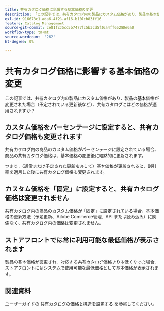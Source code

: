 ```yaml
---
title: 共有カタログ価格に影響する基本価格の変更
description: 「この記事では、共有カタログ内の製品にカスタム価格があり、製品の基本価格が変更された場合（予定されている更新後など）、共有カタログにはどの価格が適用されますか？」という質問に対する回答を得ることができます。
exl-id: 916678c1-ada6-4f23-af16-b107cb83ff16
feature: Catalog Management
source-git-commit: ce81fc35cc5b7477fc5b3cd5f36a4ff65280e6a0
workflow-type: tm+mt
source-wordcount: '262'
ht-degree: 0%

---
```


# 共有カタログ価格に影響する基本価格の変更

この記事では、共有カタログ内の製品にカスタム価格があり、製品の基本価格が変更された場合（予定されている更新後など）、共有カタログにはどの価格が適用されますか？

## カスタム価格をパーセンテージに設定すると、共有カタログ価格も変更されます

共有カタログ内の商品のカスタム価格がパーセンテージに設定されている場合、商品の共有カタログ価格は、基本価格の変更後に暗黙的に更新されます。

つまり、（通常または予定された更新を介して）基本価格が更新されると、割引率を適用した後に共有カタログ価格も変更されます。

## カスタム価格を「固定」に設定すると、共有カタログ価格は変更されません

共有カタログ内の商品のカスタム価格が「固定」に設定されている場合、基本価格の更新方法（予定更新、Adobe Commerce管理、API または読み込み）に関係なく、共有カタログ内の価格は変更されません。

## ストアフロントでは常に利用可能な最低価格が表示されます

製品の基本価格が変更され、対応する共有カタログ価格よりも低くなった場合、ストアフロントにはシステムで使用可能な最低価格として基本価格が表示されます。

## 関連資料

ユーザーガイドの [ 共有カタログの価格と構造を設定する ](https://experienceleague.adobe.com/docs/commerce-admin/b2b/shared-catalogs/define/catalog-shared-pricing-structure.html?lang=ja) を参照してください。
